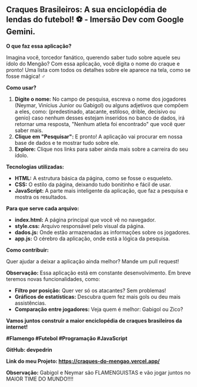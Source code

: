 ## **Craques Brasileiros: A sua enciclopédia de lendas do futebol! ⚽️ - Imersão Dev com Google Gemini.**

**O que faz essa aplicação?**

Imagina você, torcedor fanático, querendo saber tudo sobre aquele seu ídolo do Mengão? Com essa aplicação, você digita o nome do craque e pronto! Uma lista com todos os detalhes sobre ele aparece na tela, como se fosse mágica! ‍♂️

**Como usar?**

1. **Digite o nome:** No campo de pesquisa, escreva o nome dos jogadores (Neymar, Vinícius Junior ou Gabigol) ou alguns adjetivos que compõem a eles, como: (predestinado, atacante, estiloso, drible, decisivo ou genio) caso nenhum desses estejam inseridos no banco de dados, irá retornar uma resposta, "Nenhum atleta foi encontrado" que você quer saber mais. 
2. **Clique em "Pesquisar":** E pronto! A aplicação vai procurar em nossa base de dados e te mostrar tudo sobre ele. 
3. **Explore:** Clique nos links para saber ainda mais sobre a carreira do seu ídolo.

**Tecnologias utilizadas:**

* **HTML:** A estrutura básica da página, como se fosse o esqueleto.
* **CSS:** O estilo da página, deixando tudo bonitinho e fácil de usar.
* **JavaScript:** A parte mais inteligente da aplicação, que faz a pesquisa e mostra os resultados.

**Para que serve cada arquivo:**

* **index.html:** A página principal que você vê no navegador.
* **style.css:** Arquivo responsável pelo visual da página.
* **dados.js:** Onde estão armazenadas as informações sobre os jogadores.
* **app.js:** O cérebro da aplicação, onde está a lógica da pesquisa.

**Como contribuir:**

Quer ajudar a deixar a aplicação ainda melhor? Mande um pull request! 

**Observação:** Essa aplicação está em constante desenvolvimento. Em breve teremos novas funcionalidades, como:

* **Filtro por posição:** Quer ver só os atacantes? Sem problemas!
* **Gráficos de estatísticas:** Descubra quem fez mais gols ou deu mais assistências.
* **Comparação entre jogadores:** Veja quem é melhor: Gabigol ou Zico?

**Vamos juntos construir a maior enciclopédia de craques brasileiros da internet!** 

**#Flamengo #Futebol #Programação #JavaScript**

**GitHub: devpedrin**

**Link do meu Projeto: https://craques-do-mengao.vercel.app/**

**Observação:** 
Gabigol e Neymar são FLAMENGUISTAS e vão jogar juntos no MAIOR TIME DO MUNDO!!!! 

